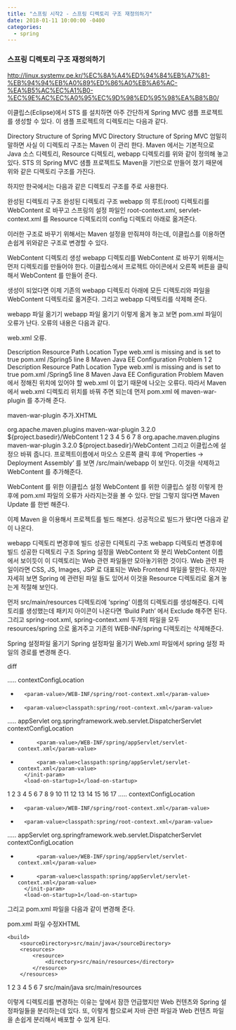 ```yaml
---
title: "스프링 시작2 - 스프링 디렉토리 구조 재정의하기"
date: 2018-01-11 10:00:00 -0400
categories: 
  - spring
---
```



### 스프링 디렉토리 구조 재정의하기 ###

http://linux.systemv.pe.kr/%EC%8A%A4%ED%94%84%EB%A7%81-%EB%94%94%EB%A0%89%ED%86%A0%EB%A6%AC-%EA%B5%AC%EC%A1%B0-%EC%9E%AC%EC%A0%95%EC%9D%98%ED%95%98%EA%B8%B0/

이클립스(Eclipse)에서 STS 를 설치하면 아주 간단하게 Spring MVC 샘플 프로젝트를 생성할 수 있다. 이 샘플 프로젝트의 디렉토리는 다음과 같다.

Directory Structure of Spring MVC
Directory Structure of Spring MVC
엄밀히 말하면 사실 이 디렉토리 구조는 Maven 이 관리 한다. Maven 에서는 기본적으로 Java 소스 디렉토리, Resource 디렉토리, webapp 디렉토리를 위와  같이 정의해 놓고 있다. STS 의 Spring MVC 샘플 프로젝트도 Maven을 기반으로 만들어 졌기 때문에 위와 같은 디렉토리 구조를 가진다.

하지만 한국에서는 다음과 같은 디렉토리 구조를 주로  사용한다.

완성된 디렉토리 구조
완성된 디렉토리 구조
webapp 의 루트(root) 디렉토리를 WebContent 로 바꾸고 스프링의 설정 파일인 root-context.xml, servlet-context.xml 를 Resource 디렉토리의 config 디렉토리 아래로 옮겨준다.

이러한 구조로 바꾸기 위해서는 Maven 설정을 만줘져야 하는데, 이클립스를 이용하면 손쉽게 위와같은 구조로 변경할 수 있다.

WebContent 디렉토리 생성
webapp 디렉토리를 WebContent 로 바꾸기 위해서는 먼저 디렉토리를 만들어야 한다. 이클립스에서 프로젝트 아이콘에서 오른쪽 버튼을 클릭해서 WebContent 를 만들어 준다.

생성이 되었다면 이제 기존의 webapp 디렉토리 아래에 모든 디렉토리와 파일을 WebContent 디렉토리로 옮겨준다. 그리고 webapp 디렉토리를 삭제해 준다.

webapp 파일 옮기기
webapp 파일 옮기기
이렇게 옮겨 놓고 보면 pom.xml 파일이 오류가 난다. 오류의 내용은 다음과 같다.

web.xml 오류.

Description	Resource	Path	Location	Type
web.xml is missing and <failOnMissingWebXml> is set to true	pom.xml	/Spring5	line 8	Maven Java EE Configuration Problem
1
2
Description	Resource	Path	Location	Type
web.xml is missing and <failOnMissingWebXml> is set to true	pom.xml	/Spring5	line 8	Maven Java EE Configuration Problem
Maven 에서 정해진 위치에 있어야 할 web.xml 이 없기 때문에 나오는 오류다. 따라서 Maven 에서 web.xml 디렉토리 위치를 바꿔 주면 되는데 먼저 pom.xml 에 maven-war-plugin 를 추가해 준다.

maven-war-plugin 추가.XHTML

<plugin>
	<groupId>org.apache.maven.plugins</groupId>
	<artifactId>maven-war-plugin</artifactId>
	<version>3.2.0</version>
	<configuration>
		<warSourceDirectory>${project.basedir}/WebContent</warSourceDirectory>
	</configuration>
</plugin>
1
2
3
4
5
6
7
8
<plugin>
	<groupId>org.apache.maven.plugins</groupId>
	<artifactId>maven-war-plugin</artifactId>
	<version>3.2.0</version>
	<configuration>
		<warSourceDirectory>${project.basedir}/WebContent</warSourceDirectory>
	</configuration>
</plugin>
그리고 이클립스에 설정으 바꿔 줍니다. 프로젝트이름에서 마오스 오른쪽 클릭 후에 ‘Properties -> Deployment Assembly’ 를 보면 /src/main/webapp 이 보인다. 이것을 삭제하고 WebContent 를 추가해준다.

WebContent 를 위한 이클립스 설정
WebContent 를 위한 이클립스 설정
이렇게 한 후에 pom.xml 파일의 오류가 사라지는것을 볼 수 있다. 만일 그렇지 않다면 Maven Update 를 한번 해준다.

이제 Maven 을 이용해서 프로젝트를 빌드 해본다. 성공적으로 빌드가 됐다면 다음과 같이 나온다.

webapp 디렉토리 변경후에 빌드 성공한 디렉토리 구조
webapp 디렉토리 변경후에 빌드 성공한 디렉토리 구조
Spring 설정을 WebContent 와 분리
WebContent 이름에서 보이듯이 이 디렉토리는 Web 관련 파일들만 모아놓기위한 것이다. Web 관련 파일이라면 CSS, JS, Images, JSP 로 대표되는 Web Frontend 파일을 말한다. 하지만 자세히 보면 Spring 에 관련된 파일 들도 있어서 이것을 Resource 디렉토리로 옮겨 놓는게 적절해 보인다.

먼저 src/main/resources 디렉토리에 ‘spring’ 이름의 디렉토리를 생성해준다. 디렉토리를 생성했는데 패키지 아이콘이 나온다면 ‘Build Path’ 에서 Exclude 해주면 된다. 그리고 spring-root.xml, spring-context.xml 두개의 파일을 모두 resources/spring 으로 옮겨주고 기존의 WEB-INF/spring 디렉토리는 삭제해준다.

Spring 설정파일 옮기기
Spring 설정파일 옮기기
Web.xml 파일에서 spring 설정 파일의 경로를 변경해 준다.

diff

.....
	<context-param>
		<param-name>contextConfigLocation</param-name>
-		<param-value>/WEB-INF/spring/root-context.xml</param-value>
+		<param-value>classpath:spring/root-context.xml</param-value>
	</context-param>
.....
	<servlet>
		<servlet-name>appServlet</servlet-name>
		<servlet-class>org.springframework.web.servlet.DispatcherServlet</servlet-class>
		<init-param>
			<param-name>contextConfigLocation</param-name>
-			<param-value>/WEB-INF/spring/appServlet/servlet-context.xml</param-value>
+			<param-value>classpath:spring/appServlet/servlet-context.xml</param-value>
		</init-param>
		<load-on-startup>1</load-on-startup>
	</servlet>
1
2
3
4
5
6
7
8
9
10
11
12
13
14
15
16
17
.....
	<context-param>
		<param-name>contextConfigLocation</param-name>
-		<param-value>/WEB-INF/spring/root-context.xml</param-value>
+		<param-value>classpath:spring/root-context.xml</param-value>
	</context-param>
.....
	<servlet>
		<servlet-name>appServlet</servlet-name>
		<servlet-class>org.springframework.web.servlet.DispatcherServlet</servlet-class>
		<init-param>
			<param-name>contextConfigLocation</param-name>
-			<param-value>/WEB-INF/spring/appServlet/servlet-context.xml</param-value>
+			<param-value>classpath:spring/appServlet/servlet-context.xml</param-value>
		</init-param>
		<load-on-startup>1</load-on-startup>
	</servlet>
그리고 pom.xml 파일을 다음과 같이 변경해 준다.

pom.xml 파일 수정XHTML

    <build>
		<sourceDirectory>src/main/java</sourceDirectory>
		<resources>
			<resource>
				<directory>src/main/resources</directory>
			</resource>
		</resources>
1
2
3
4
5
6
7
    <build>
		<sourceDirectory>src/main/java</sourceDirectory>
		<resources>
			<resource>
				<directory>src/main/resources</directory>
			</resource>
		</resources>
 

이렇게 디렉토리를 변경하는 이유는 앞에서 잠깐 언급했지만 Web 컨텐츠와 Spring 설정파일들을 분리하는데 있다. 또, 이렇게 함으로써 자바 관련 파일과 Web 컨텐츠 파일을 손쉽게 분리해서 배포할 수 있게 된다.

